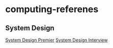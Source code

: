 # computing-referenes



## System Design

[System Design Premier](https://github.com/donnemartin/system-design-primer) 
[System Design Interview](https://www.amazon.ca/System-Design-Interview-insiders-Second/dp/B08CMF2CQF/ref=sr_1_1?dchild=1&keywords=System+design&qid=1630884001&sr=8-1)

